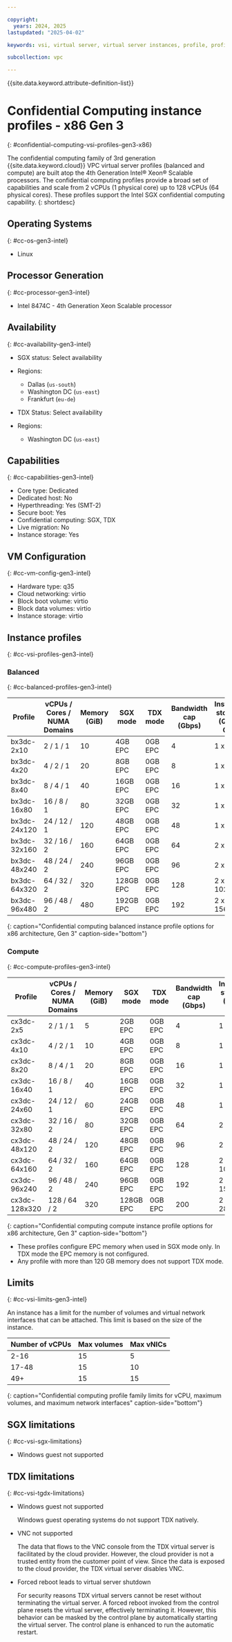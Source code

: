 ```yaml
---

copyright:
  years: 2024, 2025
lastupdated: "2025-04-02"

keywords: vsi, virtual server, virtual server instances, profile, profiles, balanced, compute, gen 3, intel, confidential computing

subcollection: vpc

---
```


{{site.data.keyword.attribute-definition-list}}

# Confidential Computing instance profiles - x86 Gen 3
{: #confidential-computing-vsi-profiles-gen3-x86}

The confidential computing family of 3rd generation {{site.data.keyword.cloud}} VPC virtual server profiles (balanced and compute) are built atop the 4th Generation Intel® Xeon® Scalable processors. The confidential computing profiles provide a broad set of capabilities and scale from 2 vCPUs (1 physical core) up to 128 vCPUs (64 physical cores). These profiles support the Intel SGX confidential
computing capability.
{: shortdesc}

## Operating Systems
{: #cc-os-gen3-intel}

- Linux

## Processor Generation
{: #cc-processor-gen3-intel}

- Intel 8474C - 4th Generation Xeon Scalable processor

## Availability
{: #cc-availability-gen3-intel}

- SGX status: Select availability
- Regions:
   - Dallas (`us-south`)
   - Washington DC (`us-east`)
   - Frankfurt (`eu-de`)

- TDX Status: Select availability
- Regions:
   - Washington DC (`us-east`)

## Capabilities
{: #cc-capabilities-gen3-intel}

- Core type: Dedicated
- Dedicated host: No
- Hyperthreading: Yes (SMT-2)
- Secure boot: Yes
- Confidential computing: SGX, TDX
- Live migration: No
- Instance storage: Yes

## VM Configuration
{: #cc-vm-config-gen3-intel}

- Hardware type: q35
- Cloud networking: virtio
- Block boot volume: virtio
- Block data volumes: virtio
- Instance storage: virtio

## Instance profiles
{: #cc-vsi-profiles-gen3-intel}

### Balanced
{: #cc-balanced-profiles-gen3-intel}

| Profile      | vCPUs / Cores / NUMA Domains | Memory (GiB) | SGX mode | TDX mode| Bandwidth cap (Gbps) | Instance storage (Qty x GB)|
| ------------ | ---------------------------- | ------------ | ---------|-------- | -------------------- | ---------------------------|
| bx3dc-2x10   | 2 / 1 / 1                    | 10           | 4GB   EPC| 0GB EPC | 4                    | 1 x 65                     |
| bx3dc-4x20   | 4 / 2 / 1                    | 20           | 8GB   EPC| 0GB EPC | 8                    | 1 x 130                    |
| bx3dc-8x40   | 8 / 4 / 1                    | 40           | 16GB  EPC| 0GB EPC | 16                   | 1 x 260                    |
| bx3dc-16x80  | 16 / 8 / 1                   | 80           | 32GB  EPC| 0GB EPC | 32                   | 1 x 520                    |
| bx3dc-24x120 | 24 / 12 / 1                  | 120          | 48GB  EPC| 0GB EPC | 48                   | 1 x 780                    |
| bx3dc-32x160 | 32 / 16 / 2                  | 160          | 64GB  EPC| 0GB EPC | 64                   | 2 x 520                    |
| bx3dc-48x240 | 48 / 24 / 2                  | 240          | 96GB  EPC| 0GB EPC | 96                   | 2 x 780                    |
| bx3dc-64x320 | 64 / 32 / 2                  | 320          | 128GB EPC| 0GB EPC | 128                  | 2 x 1024                   |
| bx3dc-96x480 | 96 / 48 / 2                  | 480          | 192GB EPC| 0GB EPC | 192                  | 2 x 1560                   |
{: caption="Confidential computing balanced instance profile options for x86 architecture, Gen 3" caption-side="bottom"}


### Compute
{: #cc-compute-profiles-gen3-intel}

| Profile       | vCPUs / Cores / NUMA Domains | Memory (GiB) | SGX mode | TDX mode| Bandwidth cap (Gbps) | Instance storage (Qty x GB)|
| ------------- | ---------------------------- | ------------ | ---------|-------- | -------------------- | ---------------------------|
| cx3dc-2x5     | 2 / 1 / 1                    | 5            | 2GB   EPC| 0GB EPC |  4                   | 1 x 65                     |
| cx3dc-4x10    | 4 / 2 / 1                    | 10           | 4GB   EPC| 0GB EPC |  8                   | 1 x 130                    |
| cx3dc-8x20    | 8 / 4 / 1                    | 20           | 8GB   EPC| 0GB EPC |  16                  | 1 x 260                    |
| cx3dc-16x40   | 16 / 8 / 1                   | 40           | 16GB  EPC| 0GB EPC |  32                  | 1 x 520                    |
| cx3dc-24x60   | 24 / 12 / 1                  | 60           | 24GB  EPC| 0GB EPC |  48                  | 1 x 780                    |
| cx3dc-32x80   | 32 / 16 / 2                  | 80           | 32GB  EPC| 0GB EPC |  64                  | 2 x 520                    |
| cx3dc-48x120  | 48 / 24 / 2                  | 120          | 48GB  EPC| 0GB EPC |  96                  | 2 x 780                    |
| cx3dc-64x160  | 64 / 32 / 2                  | 160          | 64GB  EPC| 0GB EPC |  128                 | 2 x 1024                   |
| cx3dc-96x240  | 96 / 48 / 2                  | 240          | 96GB  EPC| 0GB EPC |  192                 | 2 x 1560                   |
| cx3dc-128x320 | 128 / 64 / 2                 | 320          | 128GB EPC| 0GB EPC |  200                 | 2 x 2860                   |
{: caption="Confidential computing compute instance profile options for x86 architecture, Gen 3" caption-side="bottom"}

- These profiles configure EPC memory when used in SGX mode only. In TDX mode the EPC memory is not configured.
- Any profile with more than 120 GB memory does not support TDX mode.

## Limits
{: #cc-vsi-limits-gen3-intel}

An instance has a limit for the number of volumes and virtual network interfaces that can be
attached. This limit is based on the size of the instance.

| Number of vCPUs | Max volumes | Max vNICs |
| --------------- | ----------- | --------- |
| 2-16            | 15          | 5         |
| 17-48           | 15          | 10        |
| 49+             | 15          | 15        |
{: caption="Confidential computing profile family limits for vCPU, maximum volumes, and maximum network interfaces" caption-side="bottom"}

## SGX limitations
{: #cc-vsi-sgx-limitations}

- Windows guest not supported

## TDX limitations
{: #cc-vsi-tgdx-limitations}

- Windows guest not supported

   Windows guest operating systems do not support TDX natively.

- VNC not supported

   The data that flows to the VNC console from the TDX virtual server is facilitated by the cloud provider. However, the cloud provider is not a trusted entity from the customer point of view. Since the data is exposed to the cloud provider, the TDX virtual server disables VNC.

- Forced reboot leads to virtual server shutdown

   For security reasons TDX virtual servers cannot be reset without terminating the virtual server. A forced reboot invoked from the control plane resets the virtual server, effectively terminating it. However, this behavior can be masked by the control plane by automatically starting the virtual server. The control plane is enhanced to run the automatic restart.
